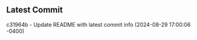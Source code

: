 
## Latest Commit
c31964b - Update README with latest commit info (2024-08-29 17:00:06 -0400) <Yunxi-Zhou>
